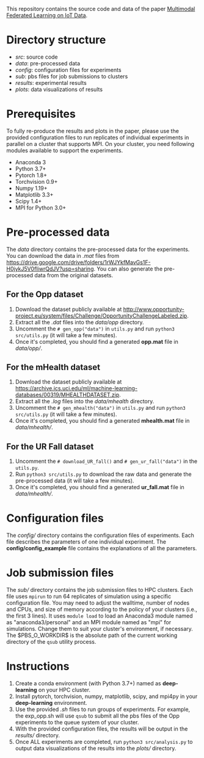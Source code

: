 This repository contains the source code and data of the paper [Multimodal
Federated Learning on IoT Data](https://arxiv.org/abs/2109.04833).

# Directory structure
* *src*: source code
* *data*: pre-processed data
* *config*: configuration files for experiments
* *sub*: pbs files for job submissions to clusters
* *results*: experimental results
* *plots*: data visualizations of results

# Prerequisites
To fully re-produce the results and plots in the paper, please use the provided
configuration files to run replicates of individual experiments in parallel on a
cluster that supports MPI. On your cluster, you need following modules available
to support the experiments.

* Anaconda 3
* Python 3.7+
* Pytorch 1.8+
* Torchvision 0.9+
* Numpy 1.19+
* Matplotlib 3.3+
* Scipy 1.4+
* MPI for Python 3.0+

# Pre-processed data
The *data* directory contains the pre-processed data for the experiments. You can download the data in *.mat* files from https://drive.google.com/drive/folders/1rWJYkfMavGs1F-H0jykJ5V0fIiwrQdJV?usp=sharing.
You can also generate the pre-processed data from the original datasets.

## For the Opp dataset
1. Download the dataset publicly available at
    http://www.opportunity-project.eu/system/files/Challenge/OpportunityChallengeLabeled.zip.
2. Extract all the *.dat* files into the *data/opp* directory.
3. Uncomment the `# gen_opp("data")` in `utils.py` and run `python3 src/utils.py` (it will take a few minutes).
4. Once it's completed, you should find a generated **opp.mat** file in *data/opp/*.

## For the mHealth dataset
1. Download the dataset publicly available at
https://archive.ics.uci.edu/ml/machine-learning-databases/00319/MHEALTHDATASET.zip.
2. Extract all the *.log* files into the *data/mhealth* directory.
3. Uncomment the `# gen_mhealth("data")` in `utils.py` and run `python3 src/utils.py` (it will take a few minutes).
4. Once it's completed, you should find a generated **mhealth.mat** file in *data/mhealth/*.

## For the UR Fall dataset
1. Uncomment the `# download_UR_fall()` and `# gen_ur_fall("data")` in the `utils.py`.
2. Run `python3 src/utils.py` to download the raw data and generate the pre-processed data (it will take a few minutes).
3. Once it's completed, you should find a generated **ur_fall.mat** file in *data/mhealth/*.

# Configuration files
The *config/* directory contains the configuration files of experiments. Each
file describes the parameters of one individual experiment. The
**config/config_example** file contains the explanations of all the parameters.

# Job submission files
The *sub/* directory contains the job submission files to HPC clusters. Each
file uses `mpirun` to run 64 replicates of simulation using a specific
configuration file. You may need to adjust the walltime, number of nodes and
CPUs, and size of memory according to the policy of your clusters (i.e., the
first 3 lines). It uses `module load` to load an Anaconda3 module named as
"anaconda3/personal" and an MPI module named as "mpi" for simulations. Change
them to suit your cluster's environment, if necessary. The \$PBS_O_WORKDIR\$ is
the absolute path of the current working directory of the `qsub` utility
process.

# Instructions
1. Create a conda environment (with Python 3.7+) named as **deep-learning** on
your HPC cluster.
2. Install pytorch, torchvision, numpy, matplotlib, scipy, and mpi4py in your
**deep-learning** environment.
3. Use the provided *.sh* files to run groups of experiments. For
example, the exp_opp.sh will use `qsub` to submit all the pbs files of the Opp
experiments to the queue system of your cluster.
4. With the provided configuration files, the results will be output in the
*results/* directory.
5. Once ALL experiments are completed, run `python3 src/analysis.py` to output
data visualizations of the results into the *plots/* directory.